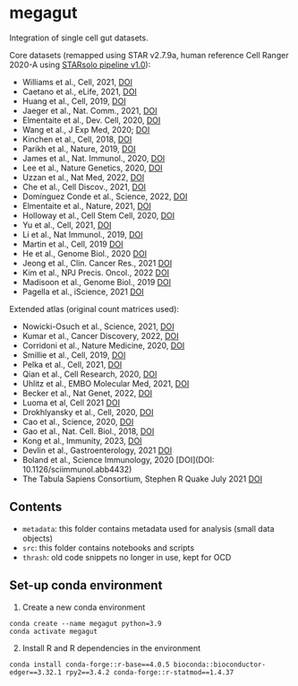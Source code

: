 # megagut
Integration of single cell gut datasets. 

Core datasets (remapped using STAR v2.7.9a, human reference Cell Ranger 2020-A using [STARsolo pipeline v1.0](https://github.com/cellgeni/STARsolo)): 
- Williams et al., Cell, 2021, [DOI](https://doi.org/10.1016/j.cell.2021.05.013)
- Caetano et al., eLife, 2021, [DOI](https://doi.org/10.7554/eLife.62810)
- Huang et al., Cell, 2019, [DOI](https://doi.org/10.1016/j.cell.2019.10.027)
- Jaeger et al., Nat. Comm., 2021, [DOI](https://doi.org/10.1038/s41467-021-22164-6)
- Elmentaite et al., Dev. Cell, 2020, [DOI](https://doi.org/10.1016/j.devcel.2020.11.010)
- Wang et al., J Exp Med, 2020; [DOI](https://doi.org/10.1084/jem.20191130)
- Kinchen et al., Cell, 2018, [DOI](https://doi.org/10.1016/j.cell.2018.08.067)
- Parikh et al., Nature, 2019, [DOI](https://doi.org/10.1038/s41586-019-0992-y)
- James et al., Nat. Immunol., 2020, [DOI](https://doi.org/10.1038/s41590-020-0602-z)
- Lee et al., Nature Genetics, 2020, [DOI](https://doi.org/10.1038/s41588-020-0636-z)
- Uzzan et al., Nat Med, 2022, [DOI](https://doi.org/10.1038/s41591-022-01680-y)
- Che et al., Cell Discov., 2021, [DOI](https://doi.org/10.1038/s41421-021-00312-y)
- Domínguez Conde et al., Science, 2022, [DOI](https://doi.org/10.1126/science.abl5197)
- Elmentaite et al., Nature,  2021, [DOI](https://doi.org/10.1038/s41586-021-03852-1)
- Holloway et al., Cell Stem Cell, 2020, [DOI](https://doi.org/10.1016/j.stem.2020.11.008)
- Yu et al., Cell, 2021, [DOI](https://doi.org/10.1016/j.cell.2021.04.028)
- Li et al., Nat Immunol., 2019, [DOI](https://doi.org/10.1038/s41590-018-0294-9!)
- Martin et al., Cell, 2019 [DOI](https://doi.org/10.1016/j.cell.2019.08.008)
- He et al., Genome Biol., 2020 [DOI](https://doi.org/10.1186/s13059-020-02210-0)
- Jeong et al., Clin. Cancer Res., 2021 [DOI](https://doi.org/10.1158/1078-0432.CCR-21-0792)
- Kim et al., NPJ Precis. Oncol., 2022 [DOI](https://doi.org/10.1038/s41698-022-00251-1)
- Madisoon et al., Genome Biol., 2019 [DOI](https://doi.org/10.1186/s13059-019-1906-x)
- Pagella et al., iScience, 2021 [DOI](https://doi.org/10.1016/j.isci.2021.102405)

Extended atlas (original count matrices used): 
- Nowicki-Osuch et al., Science, 2021, [DOI](https://doi.org/10.1126/science.abd1449)
- Kumar et al., Cancer Discovery, 2022, [DOI](https://doi.org/10.1158/2159-8290.CD-21-0683)
- Corridoni et al., Nature Medicine, 2020, [DOI](https://doi.org/10.1038/s41591-020-1003-4)
- Smillie et al., Cell, 2019, [DOI](https://doi.org/10.1016/j.cell.2019.06.029)
- Pelka et al., Cell, 2021, [DOI](https://doi.org/10.1016/j.cell.2021.08.003)
- Qian et al., Cell Research, 2020, [DOI](https://doi.org/10.1038/s41422-020-0355-0)
- Uhlitz et al., EMBO Molecular Med, 2021, [DOI](https://doi.org/10.15252/emmm.202114123)
- Becker et al., Nat Genet, 2022, [DOI](https://doi.org/10.1038/s41588-022-01088-x)
- Luoma et al, Cell 2021 [DOI](https://doi.org/10.1016/j.cell.2020.06.001)
- Drokhlyansky et al., Cell, 2020, [DOI](https://doi.org/10.1016/j.cell.2020.08.003)
- Cao et al., Science, 2020, [DOI](https://doi.org/10.1126/science.aba7721)
- Gao et al., Nat. Cell. Biol., 2018, [DOI](https://doi.org/10.1038/s41556-018-0105-4)
- Kong et al., Immunity, 2023, [DOI](https://doi.org/10.1016/j.immuni.2023.01.002)
- Devlin et al., Gastroenterology, 2021 [DOI](https://doi.org/10.1053/j.gastro.2020.12.030)
- Boland et al., Science Immunology, 2020 [DOI](DOI: 10.1126/sciimmunol.abb4432)
- The Tabula Sapiens Consortium, Stephen R Quake July 2021 [DOI](https://www.science.org/doi/10.1126/science.abl4896)


## Contents

- `metadata`: this folder contains metadata used for analysis (small data objects)
- `src`: this folder contains notebooks and scripts
- `thrash`: old code snippets no longer in use, kept for OCD

## Set-up conda environment

1. Create a new conda environment

```
conda create --name megagut python=3.9
conda activate megagut
```

2. Install R and R dependencies in the environment

```
conda install conda-forge::r-base==4.0.5 bioconda::bioconductor-edger==3.32.1 rpy2==3.4.2 conda-forge::r-statmod==1.4.37
```


